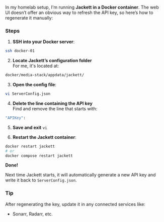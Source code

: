 In my homelab setup, I'm running **Jackett in a Docker container**. The web UI doesn’t offer an obvious way to refresh the API key, so here’s how to regenerate it manually:

### Steps

1. **SSH into your Docker server**:

```bash
ssh docker-01
```

2. **Locate Jackett’s configuration folder**  
For me, it's located at:
  
```bash
docker/media-stack/appdata/jackett/
```

3. **Open the config file**:

```bash
vi ServerConfig.json
```

4. **Delete the line containing the API key**  
Find and remove the line that starts with:

```bash
"APIKey":
```

5. **Save and exit** `vi`

6. **Restart the Jackett container**:

```bash
docker restart jackett
# or
docker compose restart jackett
```

**Done!**  

Next time Jackett starts, it will automatically generate a new API key and write it back to `ServerConfig.json`.

### Tip

After regenerating the key, update it in any connected services like:

- Sonarr, Radarr, etc.